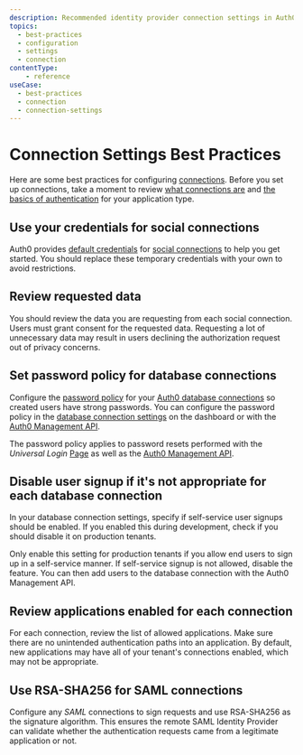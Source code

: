 ```yaml
---
description: Recommended identity provider connection settings in Auth0.
topics:
  - best-practices
  - configuration
  - settings
  - connection
contentType:
    - reference
useCase:
  - best-practices
  - connection
  - connection-settings
---
```


# Connection Settings Best Practices

Here are some best practices for configuring [connections](/connections). Before you set up connections, take a moment to review [what connections are](/connections) and [the basics of authentication](/application-auth) for your application type.

## Use your credentials for social connections

Auth0 provides [default credentials](/connections/social/devkeys) for [social connections](/identityproviders#social) to help you get started. You should replace these temporary credentials with your own to avoid restrictions.

## Review requested data

You should review the data you are requesting from each social connection. Users must grant consent for the requested data. Requesting a lot of unnecessary data may result in users declining the authorization request out of privacy concerns.

## Set password policy for database connections

Configure the [password policy](/connections/database/password-strength) for your [Auth0 database connections](/connections/database) so created users have strong passwords. You can configure the password policy in the [database connection settings](${manage_url}/#/connections/database/) on the dashboard or with the [Auth0 Management API](/api/management/v2/#!/Connections/patch_connections_by_id).

The password policy applies to password resets performed with the <dfn data-key="universal-login">Universal Login</dfn> [Page](/hosted-pages/login) as well as the [Auth0 Management API](/api/management/v2/).

## Disable user signup if it's not appropriate for each database connection

In your database connection settings, specify if self-service user signups should be enabled. If you enabled this during development, check if you should disable it on production tenants.

Only enable this setting for production tenants if you allow end users to sign up in a self-service manner. If self-service signup is not allowed, disable the feature. You can then add users to the database connection with the Auth0 Management API.

## Review applications enabled for each connection

For each connection, review the list of allowed applications. Make sure there are no unintended authentication paths into an application. By default, new applications may have all of your tenant's connections enabled, which may not be appropriate.

## Use RSA-SHA256 for SAML connections

Configure any <dfn data-key="security-assertion-markup-language">SAML</dfn> connections to sign requests and use RSA-SHA256 as the signature algorithm. This ensures the remote SAML Identity Provider can validate whether the authentication requests came from a legitimate application or not.
